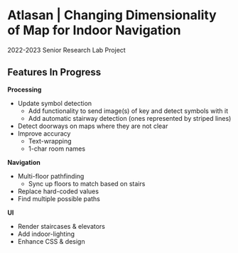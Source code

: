 # Atlasan | Changing Dimensionality of Map for Indoor Navigation

2022-2023 Senior Research Lab Project

## Features In Progress

**Processing**
* Update symbol detection 
    * Add functionality to send image(s) of key and detect symbols with it
    * Add automatic stairway detection (ones represented by striped lines)
* Detect doorways on maps where they are not clear
* Improve accuracy
    * Text-wrapping
    * 1-char room names

**Navigation**
* Multi-floor pathfinding
    * Sync up floors to match based on stairs
* Replace hard-coded values
* Find multiple possible paths

**UI**
* Render staircases & elevators
* Add indoor-lighting
* Enhance CSS & design